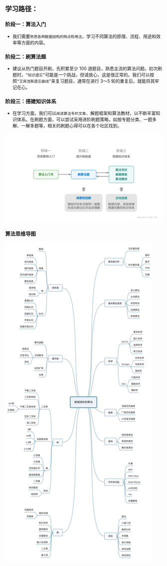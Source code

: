 ## 学习路径：
### 阶段一：算法入门
* 我们需要`熟悉各种数据结构的特点和用法`，学习不同算法的原理、流程、用途和效率等方面的内容。

### 阶段二：刷算法题
* 建议从热门题目开刷，先积累至少 100 道题目，熟悉主流的算法问题。初次刷题时，`“知识遗忘”`可能是一个挑战，但请放心，这是很正常的。我们可以按照`“艾宾浩斯遗忘曲线”`来复习题目，通常在进行 3～5 轮的重复后，就能将其牢记在心。

### 阶段三：搭建知识体系
* 在学习方面，我们可以`阅读算法专栏文章`、解题框架和算法教材，以不断丰富知识体系。在刷题方面，可以尝试采用进阶刷题策略，如按专题分类、一题多解、一解多题等，相关的刷题心得可以在各个社区找到。

![Img](docs/software-engineering/03.%E7%AE%97%E6%B3%95%E3%80%81%E6%95%B0%E6%8D%AE%E7%BB%93%E6%9E%84/attachments/0.%E5%AD%A6%E4%B9%A0%E8%B7%AF%E5%BE%84/92866a5a937665b604127d0ebcc15b10_MD5.png)


### 算法思维导图

![图片](docs/software-engineering/03.%E7%AE%97%E6%B3%95%E3%80%81%E6%95%B0%E6%8D%AE%E7%BB%93%E6%9E%84/attachments/0.%E5%AD%A6%E4%B9%A0%E8%B7%AF%E5%BE%84/038efb2123f3ee9b9827f55f92ac131d_MD5.png)